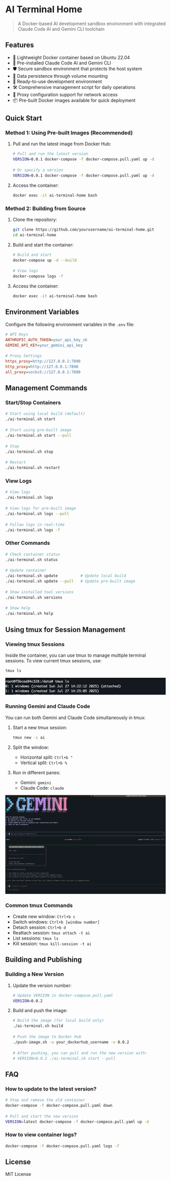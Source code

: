 # AI Terminal Home

> A Docker-based AI development sandbox environment with integrated Claude Code AI and Gemini CLI toolchain

## Features

- 🐳 Lightweight Docker container based on Ubuntu 22.04
- 🤖 Pre-installed Claude Code AI and Gemini CLI
- 🛡️ Secure sandbox environment that protects the host system
- 💾 Data persistence through volume mounting
- 🚀 Ready-to-use development environment
- 🛠️ Comprehensive management script for daily operations
- 🔄 Proxy configuration support for network access
- 📦 Pre-built Docker images available for quick deployment

## Quick Start

### Method 1: Using Pre-built Images (Recommended)

1. Pull and run the latest image from Docker Hub:
   ```bash
   # Pull and run the latest version
   VERSION=0.0.1 docker-compose -f docker-compose.pull.yaml up -d
   
   # Or specify a version
   VERSION=0.0.1 docker-compose -f docker-compose.pull.yaml up -d
   ```

2. Access the container:
   ```bash
   docker exec -it ai-terminal-home bash
   ```

### Method 2: Building from Source

1. Clone the repository:
   ```bash
   git clone https://github.com/yourusername/ai-terminal-home.git
   cd ai-terminal-home
   ```

2. Build and start the container:
   ```bash
   # Build and start
   docker-compose up -d --build
   
   # View logs
   docker-compose logs -f
   ```

3. Access the container:
   ```bash
   docker exec -it ai-terminal-home bash
   ```

## Environment Variables

Configure the following environment variables in the `.env` file:

```ini
# API Keys
ANTHROPIC_AUTH_TOKEN=your_api_key_sk
GEMINI_API_KEY=your_gemini_api_key

# Proxy Settings
https_proxy=http://127.0.0.1:7890
http_proxy=http://127.0.0.1:7890
all_proxy=socks5://127.0.0.1:7890
```

## Management Commands

### Start/Stop Containers

```bash
# Start using local build (default)
./ai-terminal.sh start

# Start using pre-built image
./ai-terminal.sh start --pull

# Stop
./ai-terminal.sh stop

# Restart
./ai-terminal.sh restart
```

### View Logs

```bash
# View logs
./ai-terminal.sh logs

# View logs for pre-built image
./ai-terminal.sh logs --pull

# Follow logs in real-time
./ai-terminal.sh logs -f
```

### Other Commands

```bash
# Check container status
./ai-terminal.sh status

# Update container
./ai-terminal.sh update          # Update local build
./ai-terminal.sh update --pull   # Update pre-built image

# Show installed tool versions
./ai-terminal.sh versions

# Show help
./ai-terminal.sh help
```

## Using tmux for Session Management

### Viewing tmux Sessions

Inside the container, you can use tmux to manage multiple terminal sessions. To view current tmux sessions, use:

```bash
tmux ls
```

![View tmux sessions](./images/image-tmux-ls.png)

### Running Gemini and Claude Code

You can run both Gemini and Claude Code simultaneously in tmux:

1. Start a new tmux session:
   ```bash
   tmux new -s ai
   ```

2. Split the window:
   - Horizontal split: `Ctrl+b "`
   - Vertical split: `Ctrl+b %`

3. Run in different panes:
   - Gemini: `gemini`
   - Claude Code: `claude`

![Gemini and Claude Code running together](./images/image-gemini-cc.png)

### Common tmux Commands

- Create new window: `Ctrl+b c`
- Switch windows: `Ctrl+b [window number]`
- Detach session: `Ctrl+b d`
- Reattach session: `tmux attach -t ai`
- List sessions: `tmux ls`
- Kill session: `tmux kill-session -t ai`

## Building and Publishing

### Building a New Version

1. Update the version number:
   ```bash
   # Update VERSION in docker-compose.pull.yaml
   VERSION=0.0.2
   ```

2. Build and push the image:
   ```bash
   # Build the image (for local build only)
   ./ai-terminal.sh build
   
   # Push the image to Docker Hub
   ./push-image.sh -u your_dockerhub_username -v 0.0.2
   
   # After pushing, you can pull and run the new version with:
   # VERSION=0.0.2 ./ai-terminal.sh start --pull
   ```

## FAQ

### How to update to the latest version?

```bash
# Stop and remove the old container
docker-compose -f docker-compose.pull.yaml down

# Pull and start the new version
VERSION=latest docker-compose -f docker-compose.pull.yaml up -d
```

### How to view container logs?

```bash
docker-compose -f docker-compose.pull.yaml logs -f
```

## License

MIT License
